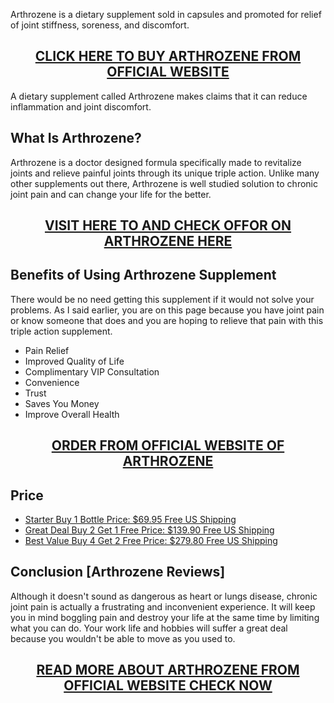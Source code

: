 <p>Arthrozene is a dietary supplement sold in capsules and promoted for relief of joint stiffness, soreness, and discomfort.</p>
<h2 style="text-align: center;"><a href="https://sale365day.com/order-arthrozene">CLICK HERE TO BUY ARTHROZENE FROM OFFICIAL WEBSITE</a></h2>
<p>A dietary supplement called Arthrozene makes claims that it can reduce inflammation and joint discomfort.</p>
<h2 style="text-align: left;">What Is Arthrozene?</h2>
<p style="text-align: left;">Arthrozene is a doctor designed formula specifically made to revitalize joints and relieve painful joints through its unique triple action. Unlike many other supplements out there, Arthrozene is well studied solution to chronic joint pain and can change your life for the better.</p>
<h2 style="text-align: center;"><a href="https://sale365day.com/order-arthrozene">VISIT HERE TO AND CHECK OFFOR ON ARTHROZENE HERE</a></h2>
<h2 style="text-align: left;">Benefits of Using Arthrozene Supplement</h2>
<p style="text-align: left;">There would be no need getting this supplement if it would not solve your problems. As I said earlier, you are on this page because you have joint pain or know someone that does and you are hoping to relieve that pain with this triple action supplement.</p>
<ul style="text-align: left;">
<li style="text-align: left;">Pain Relief</li>
<li style="text-align: left;">Improved Quality of Life</li>
<li style="text-align: left;">Complimentary VIP Consultation</li>
<li style="text-align: left;">Convenience</li>
<li style="text-align: left;">Trust</li>
<li style="text-align: left;">Saves You Money</li>
<li style="text-align: left;">Improve Overall Health</li>
</ul>
<h2 style="text-align: center;"><a href="https://sale365day.com/order-arthrozene">ORDER FROM OFFICIAL WEBSITE OF ARTHROZENE</a></h2>
<h2 style="text-align: left;">Price</h2>
<ul style="text-align: left;">
<li><a href="https://sale365day.com/order-arthrozene">Starter Buy 1 Bottle Price: $69.95 Free US Shipping</a></li>
<li><a href="https://sale365day.com/order-arthrozene">Great Deal Buy 2 Get 1 Free&nbsp;Price: $139.90&nbsp;Free US Shipping</a></li>
<li><a href="https://sale365day.com/order-arthrozene">Best Value Buy 4 Get 2 Free Price: $279.80 Free US Shipping</a></li>
</ul>
<h2 style="text-align: left;">Conclusion [Arthrozene Reviews]</h2>
<p style="text-align: left;">Although it doesn't sound as dangerous as heart or lungs disease, chronic joint pain is actually a frustrating and inconvenient experience. It will keep you in mind boggling pain and destroy your life at the same time by limiting what you can do. Your work life and hobbies will suffer a great deal because you wouldn't be able to move as you used to.</p>
<h2 style="text-align: center;"><a href="https://sale365day.com/order-arthrozene">READ MORE ABOUT ARTHROZENE FROM OFFICIAL WEBSITE CHECK NOW</a></h2>
